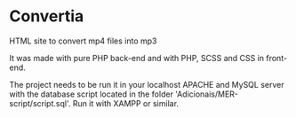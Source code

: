 # Convertia
HTML site to convert mp4 files into mp3

It was made with pure PHP back-end and with PHP, SCSS and CSS in front-end.

The project needs to be run it in your localhost APACHE and MySQL server with the database script located in the folder 'Adicionais/MER-script/script.sql'. Run it with XAMPP or similar.
